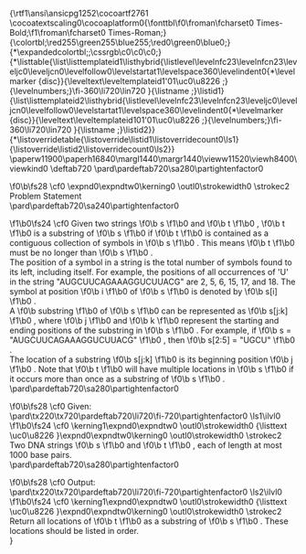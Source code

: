 {\rtf1\ansi\ansicpg1252\cocoartf2761
\cocoatextscaling0\cocoaplatform0{\fonttbl\f0\froman\fcharset0 Times-Bold;\f1\froman\fcharset0 Times-Roman;}
{\colortbl;\red255\green255\blue255;\red0\green0\blue0;}
{\*\expandedcolortbl;;\cssrgb\c0\c0\c0;}
{\*\listtable{\list\listtemplateid1\listhybrid{\listlevel\levelnfc23\levelnfcn23\leveljc0\leveljcn0\levelfollow0\levelstartat1\levelspace360\levelindent0{\*\levelmarker \{disc\}}{\leveltext\leveltemplateid1\'01\uc0\u8226 ;}{\levelnumbers;}\fi-360\li720\lin720 }{\listname ;}\listid1}
{\list\listtemplateid2\listhybrid{\listlevel\levelnfc23\levelnfcn23\leveljc0\leveljcn0\levelfollow0\levelstartat1\levelspace360\levelindent0{\*\levelmarker \{disc\}}{\leveltext\leveltemplateid101\'01\uc0\u8226 ;}{\levelnumbers;}\fi-360\li720\lin720 }{\listname ;}\listid2}}
{\*\listoverridetable{\listoverride\listid1\listoverridecount0\ls1}{\listoverride\listid2\listoverridecount0\ls2}}
\paperw11900\paperh16840\margl1440\margr1440\vieww11520\viewh8400\viewkind0
\deftab720
\pard\pardeftab720\sa280\partightenfactor0

\f0\b\fs28 \cf0 \expnd0\expndtw0\kerning0
\outl0\strokewidth0 \strokec2 Problem Statement\
\pard\pardeftab720\sa240\partightenfactor0

\f1\b0\fs24 \cf0 Given two strings 
\f0\b s
\f1\b0  and 
\f0\b t
\f1\b0 , 
\f0\b t
\f1\b0  is a substring of 
\f0\b s
\f1\b0  if 
\f0\b t
\f1\b0  is contained as a contiguous collection of symbols in 
\f0\b s
\f1\b0 . This means 
\f0\b t
\f1\b0 must be no longer than 
\f0\b s
\f1\b0 .\
The position of a symbol in a string is the total number of symbols found to its left, including itself. For example, the positions of all occurrences of 'U' in the string "AUGCUUCAGAAAGGUCUUACG" are 2, 5, 6, 15, 17, and 18. The symbol at position 
\f0\b i
\f1\b0  of 
\f0\b s
\f1\b0  is denoted by 
\f0\b s[i]
\f1\b0 .\
A 
\f0\b substring
\f1\b0  of 
\f0\b s
\f1\b0  can be represented as 
\f0\b s[j:k]
\f1\b0 , where 
\f0\b j
\f1\b0  and 
\f0\b k
\f1\b0  represent the starting and ending positions of the substring in 
\f0\b s
\f1\b0 . For example, if 
\f0\b s = "AUGCUUCAGAAAGGUCUUACG"
\f1\b0 , then 
\f0\b s[2:5] = "UGCU"
\f1\b0 .\
The location of a substring 
\f0\b s[j:k]
\f1\b0  is its beginning position 
\f0\b j
\f1\b0 . Note that 
\f0\b t
\f1\b0  will have multiple locations in 
\f0\b s
\f1\b0  if it occurs more than once as a substring of 
\f0\b s
\f1\b0 .\
\pard\pardeftab720\sa280\partightenfactor0

\f0\b\fs28 \cf0 Given:\
\pard\tx220\tx720\pardeftab720\li720\fi-720\partightenfactor0
\ls1\ilvl0
\f1\b0\fs24 \cf0 \kerning1\expnd0\expndtw0 \outl0\strokewidth0 {\listtext	\uc0\u8226 	}\expnd0\expndtw0\kerning0
\outl0\strokewidth0 \strokec2 Two DNA strings 
\f0\b s
\f1\b0  and 
\f0\b t
\f1\b0 , each of length at most 1000 base pairs.\
\pard\pardeftab720\sa280\partightenfactor0

\f0\b\fs28 \cf0 Output:\
\pard\tx220\tx720\pardeftab720\li720\fi-720\partightenfactor0
\ls2\ilvl0
\f1\b0\fs24 \cf0 \kerning1\expnd0\expndtw0 \outl0\strokewidth0 {\listtext	\uc0\u8226 	}\expnd0\expndtw0\kerning0
\outl0\strokewidth0 \strokec2 Return all locations of 
\f0\b t
\f1\b0  as a substring of 
\f0\b s
\f1\b0 . These locations should be listed in order.\
}